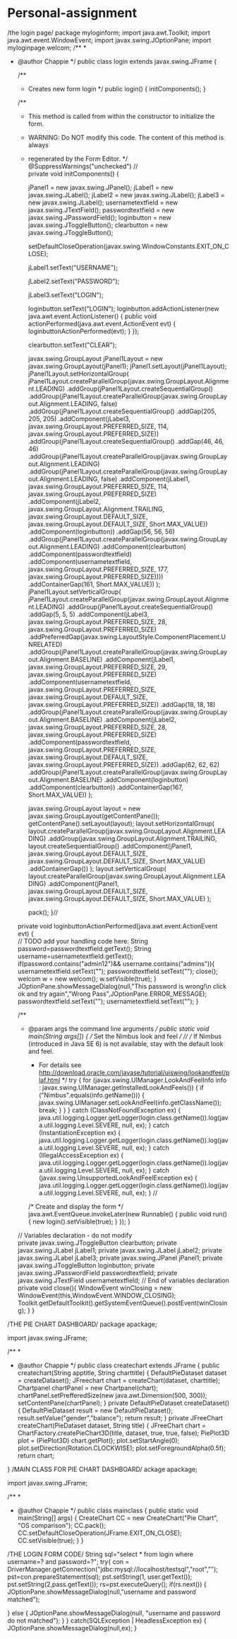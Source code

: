 # Personal-assignment
/the login page/
package myloginform;
import java.awt.Toolkit;
import java.awt.event.WindowEvent;
import javax.swing.JOptionPane;
import myloginpage.welcom;
/**
 *
 * @author Chappie
 */
public class login extends javax.swing.JFrame {

    /**
     * Creates new form login
     */
    public login() {
        initComponents();
    }

    /**
     * This method is called from within the constructor to initialize the form.
     * WARNING: Do NOT modify this code. The content of this method is always
     * regenerated by the Form Editor.
     */
    @SuppressWarnings("unchecked")
    // <editor-fold defaultstate="collapsed" desc="Generated Code">                          
    private void initComponents() {

        jPanel1 = new javax.swing.JPanel();
        jLabel1 = new javax.swing.JLabel();
        jLabel2 = new javax.swing.JLabel();
        jLabel3 = new javax.swing.JLabel();
        usernametextfield = new javax.swing.JTextField();
        passwordtextfield = new javax.swing.JPasswordField();
        loginbutton = new javax.swing.JToggleButton();
        clearbutton = new javax.swing.JToggleButton();

        setDefaultCloseOperation(javax.swing.WindowConstants.EXIT_ON_CLOSE);

        jLabel1.setText("USERNAME");

        jLabel2.setText("PASSWORD");

        jLabel3.setText("LOGIN");

        loginbutton.setText("LOGIN");
        loginbutton.addActionListener(new java.awt.event.ActionListener() {
            public void actionPerformed(java.awt.event.ActionEvent evt) {
                loginbuttonActionPerformed(evt);
            }
        });

        clearbutton.setText("CLEAR");

        javax.swing.GroupLayout jPanel1Layout = new javax.swing.GroupLayout(jPanel1);
        jPanel1.setLayout(jPanel1Layout);
        jPanel1Layout.setHorizontalGroup(
            jPanel1Layout.createParallelGroup(javax.swing.GroupLayout.Alignment.LEADING)
            .addGroup(jPanel1Layout.createSequentialGroup()
                .addGroup(jPanel1Layout.createParallelGroup(javax.swing.GroupLayout.Alignment.LEADING, false)
                    .addGroup(jPanel1Layout.createSequentialGroup()
                        .addGap(205, 205, 205)
                        .addComponent(jLabel3, javax.swing.GroupLayout.PREFERRED_SIZE, 114, javax.swing.GroupLayout.PREFERRED_SIZE))
                    .addGroup(jPanel1Layout.createSequentialGroup()
                        .addGap(46, 46, 46)
                        .addGroup(jPanel1Layout.createParallelGroup(javax.swing.GroupLayout.Alignment.LEADING)
                            .addGroup(jPanel1Layout.createParallelGroup(javax.swing.GroupLayout.Alignment.LEADING, false)
                                .addComponent(jLabel1, javax.swing.GroupLayout.PREFERRED_SIZE, 114, javax.swing.GroupLayout.PREFERRED_SIZE)
                                .addComponent(jLabel2, javax.swing.GroupLayout.Alignment.TRAILING, javax.swing.GroupLayout.DEFAULT_SIZE, javax.swing.GroupLayout.DEFAULT_SIZE, Short.MAX_VALUE))
                            .addComponent(loginbutton))
                        .addGap(56, 56, 56)
                        .addGroup(jPanel1Layout.createParallelGroup(javax.swing.GroupLayout.Alignment.LEADING)
                            .addComponent(clearbutton)
                            .addComponent(passwordtextfield)
                            .addComponent(usernametextfield, javax.swing.GroupLayout.PREFERRED_SIZE, 177, javax.swing.GroupLayout.PREFERRED_SIZE))))
                .addContainerGap(161, Short.MAX_VALUE))
        );
        jPanel1Layout.setVerticalGroup(
            jPanel1Layout.createParallelGroup(javax.swing.GroupLayout.Alignment.LEADING)
            .addGroup(jPanel1Layout.createSequentialGroup()
                .addGap(5, 5, 5)
                .addComponent(jLabel3, javax.swing.GroupLayout.PREFERRED_SIZE, 28, javax.swing.GroupLayout.PREFERRED_SIZE)
                .addPreferredGap(javax.swing.LayoutStyle.ComponentPlacement.UNRELATED)
                .addGroup(jPanel1Layout.createParallelGroup(javax.swing.GroupLayout.Alignment.BASELINE)
                    .addComponent(jLabel1, javax.swing.GroupLayout.PREFERRED_SIZE, 29, javax.swing.GroupLayout.PREFERRED_SIZE)
                    .addComponent(usernametextfield, javax.swing.GroupLayout.PREFERRED_SIZE, javax.swing.GroupLayout.DEFAULT_SIZE, javax.swing.GroupLayout.PREFERRED_SIZE))
                .addGap(18, 18, 18)
                .addGroup(jPanel1Layout.createParallelGroup(javax.swing.GroupLayout.Alignment.BASELINE)
                    .addComponent(jLabel2, javax.swing.GroupLayout.PREFERRED_SIZE, 28, javax.swing.GroupLayout.PREFERRED_SIZE)
                    .addComponent(passwordtextfield, javax.swing.GroupLayout.PREFERRED_SIZE, javax.swing.GroupLayout.DEFAULT_SIZE, javax.swing.GroupLayout.PREFERRED_SIZE))
                .addGap(62, 62, 62)
                .addGroup(jPanel1Layout.createParallelGroup(javax.swing.GroupLayout.Alignment.BASELINE)
                    .addComponent(loginbutton)
                    .addComponent(clearbutton))
                .addContainerGap(167, Short.MAX_VALUE))
        );

        javax.swing.GroupLayout layout = new javax.swing.GroupLayout(getContentPane());
        getContentPane().setLayout(layout);
        layout.setHorizontalGroup(
            layout.createParallelGroup(javax.swing.GroupLayout.Alignment.LEADING)
            .addGroup(javax.swing.GroupLayout.Alignment.TRAILING, layout.createSequentialGroup()
                .addComponent(jPanel1, javax.swing.GroupLayout.DEFAULT_SIZE, javax.swing.GroupLayout.DEFAULT_SIZE, Short.MAX_VALUE)
                .addContainerGap())
        );
        layout.setVerticalGroup(
            layout.createParallelGroup(javax.swing.GroupLayout.Alignment.LEADING)
            .addComponent(jPanel1, javax.swing.GroupLayout.DEFAULT_SIZE, javax.swing.GroupLayout.DEFAULT_SIZE, Short.MAX_VALUE)
        );

        pack();
    }// </editor-fold>                        

    private void loginbuttonActionPerformed(java.awt.event.ActionEvent evt) {                                            
        // TODO add your handling code here:
        String password=passwordtextfield.getText();
        String username=usernametextfield.getText();
        if(password.contains("admin12")&& username.contains("admins")){
            usernametextfield.setText("");
            passwordtextfield.setText("");
            close();
            welcom w = new welcom();
            w.setVisible(true);
        }
        JOptionPane.showMessageDialog(null,"This password is wrong!\n click ok and try again","Wrong Pass",JOptionPane.ERROR_MESSAGE);
        passwordtextfield.setText("");
        usernametextfield.setText("");
    }                                           

    /**
     * @param args the command line arguments
     */
    public static void main(String args[]) {
        /* Set the Nimbus look and feel */
        //<editor-fold defaultstate="collapsed" desc=" Look and feel setting code (optional) ">
        /* If Nimbus (introduced in Java SE 6) is not available, stay with the default look and feel.
         * For details see http://download.oracle.com/javase/tutorial/uiswing/lookandfeel/plaf.html 
         */
        try {
            for (javax.swing.UIManager.LookAndFeelInfo info : javax.swing.UIManager.getInstalledLookAndFeels()) {
                if ("Nimbus".equals(info.getName())) {
                    javax.swing.UIManager.setLookAndFeel(info.getClassName());
                    break;
                }
            }
        } catch (ClassNotFoundException ex) {
            java.util.logging.Logger.getLogger(login.class.getName()).log(java.util.logging.Level.SEVERE, null, ex);
        } catch (InstantiationException ex) {
            java.util.logging.Logger.getLogger(login.class.getName()).log(java.util.logging.Level.SEVERE, null, ex);
        } catch (IllegalAccessException ex) {
            java.util.logging.Logger.getLogger(login.class.getName()).log(java.util.logging.Level.SEVERE, null, ex);
        } catch (javax.swing.UnsupportedLookAndFeelException ex) {
            java.util.logging.Logger.getLogger(login.class.getName()).log(java.util.logging.Level.SEVERE, null, ex);
        }
        //</editor-fold>

        /* Create and display the form */
        java.awt.EventQueue.invokeLater(new Runnable() {
            public void run() {
                new login().setVisible(true);
            }
        });
    }

    // Variables declaration - do not modify                     
    private javax.swing.JToggleButton clearbutton;
    private javax.swing.JLabel jLabel1;
    private javax.swing.JLabel jLabel2;
    private javax.swing.JLabel jLabel3;
    private javax.swing.JPanel jPanel1;
    private javax.swing.JToggleButton loginbutton;
    private javax.swing.JPasswordField passwordtextfield;
    private javax.swing.JTextField usernametextfield;
    // End of variables declaration                   
private void close(){
    WindowEvent winClosing = new WindowEvent(this,WindowEvent.WINDOW_CLOSING);
    Toolkit.getDefaultToolkit().getSystemEventQueue().postEvent(winClosing);
}
}

/THE PIE CHART DASHBOARD/
package apackage;

import javax.swing.JFrame;

/**
 *
 * @author Chappie
 */
public class createchart extends JFrame 
{
public createchart(String apptitle, String charttitle)
{
    DefaultPieDataset dataset = createDataset();
    JFreechart chart = createChart(dataset, charttitle);
    Chartpanel chartPanel = new Chartpanel(chart);
    chartPanel.setPrefferedSize(new java.awt.Dimension(500, 300));
    setContentPane(chartPanel);
}
private DefaultPieDataset createDataset()
{
    DefaultPieDataset result = new DefaultPieDataset();
    result.setValue("gender","balance");
    return result;
}
private JFreeChart createChart(PieDataset dataset, String title)
{
    JFreeChart chart = ChartFactory.createPieChart3D(title, dataset, true, true, false);
    PiePlot3D plot = (PiePlot3D) chart.getPlot();
    plot.setStartAngle(0);
    plot.setDirection(Rotation.CLOCKWISE);
    plot.setForegroundAlpha(0.5f);
    return chart;
    
}
/MAIN CLASS FOR PIE CHART DASHBOARD/
ackage apackage;

import javax.swing.JFrame;

/**
 *
 * @author Chappie
 */
public class mainclass {
    public static void main(String[] args)
    {
    CreateChart CC = new CreateChart("Pie Chart", "OS comparison");
    CC.pack();
    CC.setDefaultCloseOperation(JFrame.EXIT_ON_CLOSE);
    CC.setVisible(true);
}
}

/THE LOGIN FORM CODE/
String sql="select * from login where username=? and password=?";
try{
con = DriverManager.getConnection("jdbc:mysql://localhost/testsql","root","");
pst=con.prepareStatement(sql);
pst.setString(1, user.getText());
pst.setString(2,pass.getText());
rs=pst.executeQuery();
if(rs.next())
{
JOptionPane.showMessageDialog(null,"username and password matched");
 
}
else
{
JOptionPane.showMessageDialog(null, "username and password do not matched");
}
}
catch(SQLException | HeadlessException ex)
{
JOptionPane.showMessageDialog(null,ex);
}
